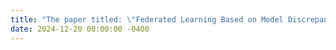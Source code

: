 ```yaml
---
title: "The paper titled: \"Federated Learning Based on Model Discrepancy and Variance Reduction\" has been accepted by the journal <strong>TNNLS</strong>."
date: 2024-12-20 00:00:00 -0400
---
```


